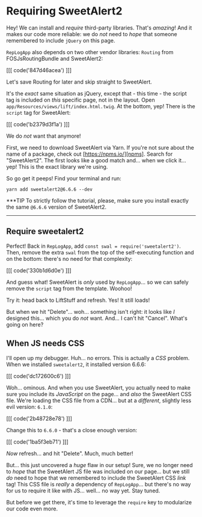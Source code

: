 # Requiring SweetAlert2

Hey! We can install and *require* third-party libraries. That's *amazing*! And it
makes our code more reliable: we do *not* need to *hope* that someone remembered
to include `jQuery` on this page.

`RepLogApp` also depends on two other vendor libraries: `Routing` from FOSJsRoutingBundle
and SweetAlert2:

[[[ code('847d46acea') ]]]

Let's save Routing for later and skip straight to SweetAlert.

It's the *exact* same situation as jQuery, except that - this time - the script tag
is included on *this* specific page, not in the layout. Open
`app/Resources/views/lift/index.html.twig`. At the bottom, yep! There is the `script`
tag for SweetAlert:

[[[ code('b2379d3f1a') ]]]

We do *not* want that anymore!

First, we need to download SweetAlert via Yarn. If you're not sure about the name
of a package, check out [https://npms.io/][npms]. Search for "SweetAlert2".
The first looks like a good match and... when we click it... yep! This is the exact
library we're using.

So go get it peeps! Find your terminal and run:

```terminal
yarn add sweetalert2@6.6.6 --dev
```

***TIP
To strictly follow the tutorial, please, make sure you install exactly the same 
`@6.6.6` version of SweetAlert2.
***

## Require sweetalert2

Perfect! Back in `RepLogApp`, add `const swal = require('sweetalert2')`. Then, remove
the extra `swal` from the top of the self-executing function and on the bottom: there's
no need for that complexity:

[[[ code('330b1d6d0e') ]]]

And guess what! SweetAlert is *only* used by `RepLogApp`... so we can safely remove
the `script` tag from the template. Woohoo!

Try it: head back to LiftStuff and refresh. Yes! It still loads!

But when we hit "Delete"... woh... something isn't right: it looks like *I* designed
this... which you do *not* want. And... I can't hit "Cancel". What's going on here?

## When JS needs CSS

I'll open up my debugger. Huh... no errors. This is actually a *CSS* problem. When
we installed `sweetalert2`, it installed version 6.6.6:

[[[ code('dc172600c6') ]]]

Woh... ominous. And when you use SweetAlert, you actually need to make sure you
include its *JavaScript* on the page... and *also* the SweetAlert CSS file. We're
loading the CSS file from a CDN... but at a *different*, slightly less evil version:
`6.1.0`:

[[[ code('2b48728e78') ]]]

Change this to `6.6.0` - that's a close enough version:

[[[ code('1ba5f3eb71') ]]]

*Now* refresh... and hit "Delete". Much, much better!

But... this just uncovered a *huge* flaw in our setup! Sure, we no longer need
to *hope* that the SweetAlert JS file was included on our page... but we still *do*
need to hope that we remembered to include the SweetAlert CSS *link* tag! This CSS
file is *really* a dependency of `RepLogApp`... but there's no way for us to require
it like with JS... well... no way yet. Stay tuned.

But before we get there, it's time to leverage the `require` key to modularize our
code even more.


[npms]: https://npms.io/
